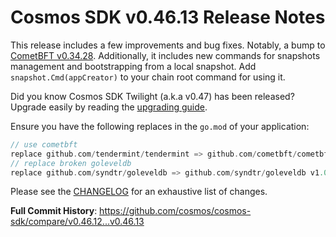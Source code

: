 # Cosmos SDK v0.46.13 Release Notes

This release includes a few improvements and bug fixes.
Notably, a bump to [CometBFT v0.34.28](https://github.com/cometbft/cometbft/blob/v0.34.28/CHANGELOG.md#v03428).
Additionally, it includes new commands for snapshots management and bootstrapping from a local snapshot.
Add `snapshot.Cmd(appCreator)` to your chain root command for using it.

Did you know Cosmos SDK Twilight (a.k.a v0.47) has been released? Upgrade easily by reading the [upgrading guide](https://github.com/cosmos/cosmos-sdk/blob/release/v0.47.x/UPGRADING.md#v047x).

Ensure you have the following replaces in the `go.mod` of your application:

```go
// use cometbft
replace github.com/tendermint/tendermint => github.com/cometbft/cometbft v0.34.28
// replace broken goleveldb
replace github.com/syndtr/goleveldb => github.com/syndtr/goleveldb v1.0.1-0.20210819022825-2ae1ddf74ef7
```

Please see the [CHANGELOG](https://github.com/cosmos/cosmos-sdk/blob/release/v0.46.x/CHANGELOG.md) for an exhaustive list of changes.

**Full Commit History**: https://github.com/cosmos/cosmos-sdk/compare/v0.46.12...v0.46.13